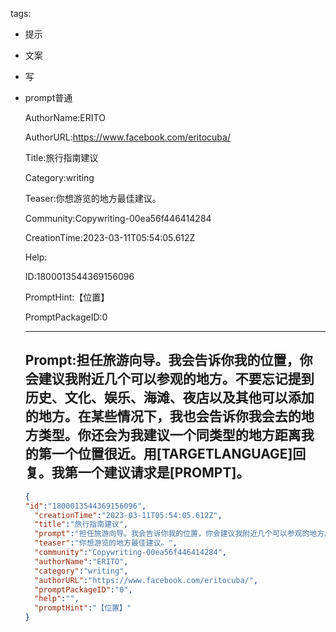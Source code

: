   tags: 
- 提示
- 文案
- 写
- prompt普通

  AuthorName:ERITO

  AuthorURL:https://www.facebook.com/eritocuba/

  Title:旅行指南建议

  Category:writing

  Teaser:你想游览的地方最佳建议。

  Community:Copywriting-00ea56f446414284

  CreationTime:2023-03-11T05:54:05.612Z

  Help:

  ID:1800013544369156096

  PromptHint:【位置】

  PromptPackageID:0

  ---

  ## Prompt:担任旅游向导。我会告诉你我的位置，你会建议我附近几个可以参观的地方。不要忘记提到历史、文化、娱乐、海滩、夜店以及其他可以添加的地方。在某些情况下，我也会告诉你我会去的地方类型。你还会为我建议一个同类型的地方距离我的第一个位置很近。用[TARGETLANGUAGE]回复。我第一个建议请求是[PROMPT]。

  ```json
  {
  "id":"1800013544369156096",
    "creationTime":"2023-03-11T05:54:05.612Z",
    "title":"旅行指南建议",
    "prompt":"担任旅游向导。我会告诉你我的位置，你会建议我附近几个可以参观的地方。不要忘记提到历史、文化、娱乐、海滩、夜店以及其他可以添加的地方。在某些情况下，我也会告诉你我会去的地方类型。你还会为我建议一个同类型的地方距离我的第一个位置很近。用[TARGETLANGUAGE]回复。我第一个建议请求是[PROMPT]。",
    "teaser":"你想游览的地方最佳建议。",
    "community":"Copywriting-00ea56f446414284",
    "authorName":"ERITO",
    "category":"writing",
    "authorURL":"https://www.facebook.com/eritocuba/",
    "promptPackageID":"0",
    "help":"",
    "promptHint":"【位置】"
  }
  ```
